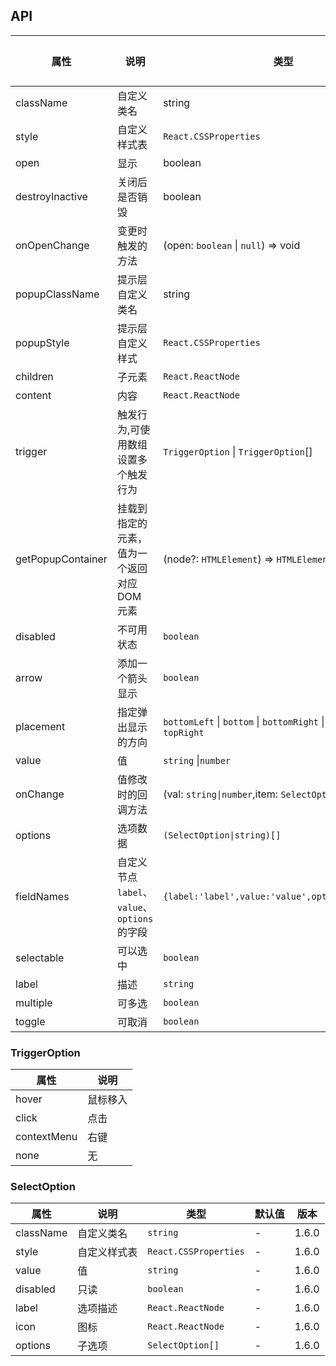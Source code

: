 ## API

| 属性              | 说明                                          | 类型                                                                          | 默认值 | 版本  |
| ----------------- | --------------------------------------------- | ----------------------------------------------------------------------------- | ------ | ----- |
| className         | 自定义类名                                    | string                                                                        | -      | 1.6.0 |
| style             | 自定义样式表                                  | `React.CSSProperties`                                                         | -      | 1.6.0 |
| open              | 显示                                          | boolean                                                                       | -      | 1.6.0 |
| destroyInactive   | 关闭后是否销毁                                | boolean                                                                       | -      | 1.6.0 |
| onOpenChange      | 变更时触发的方法                              | (open: `boolean` \| `null`) => void                                           | -      | 1.6.0 |
| popupClassName    | 提示层自定义类名                              | string                                                                        | -      | 1.6.0 |
| popupStyle        | 提示层自定义样式                              | `React.CSSProperties`                                                         | -      | 1.6.0 |
| children          | 子元素                                        | `React.ReactNode`                                                             | -      | 1.6.0 |
| content           | 内容                                          | `React.ReactNode`                                                             | -      | 1.6.0 |
| trigger           | 触发行为,可使用数组设置多个触发行为           | `TriggerOption` \| `TriggerOption`[]                                          | -      | 1.6.0 |
| getPopupContainer | 挂载到指定的元素，值为一个返回对应 DOM 元素   | (node?: `HTMLElement`) => `HTMLElement`                                       | -      | 1.6.0 |
| disabled          | 不可用状态                                    | `boolean`                                                                     | -      | 1.6.0 |
| arrow             | 添加一个箭头显示                              | `boolean`                                                                     | -      | 1.6.0 |
| placement         | 指定弹出显示的方向                            | `bottomLeft` \| `bottom` \| `bottomRight` \| `topLeft` \| `top` \| `topRight` | -      | 1.6.0 |
| value             | 值                                            | `string` \|`number`                                                           | -      | 1.6.0 |
| onChange          | 值修改时的回调方法                            | (val: `string\|number`,item: `SelectOption`) => void                          | -      | 1.6.0 |
| options           | 选项数据                                      | `(SelectOption\|string)[]`                                                    | `[]`   | 1.6.0 |
| fieldNames        | 自定义节点 `label`、`value`、`options` 的字段 | `{label:'label',value:'value',options:'options'}`                             | -      | 1.6.0 |
| selectable        | 可以选中                                      | `boolean`                                                                     | -      | 1.6.0 |
| label             | 描述                                          | `string`                                                                      | -      | 1.6.0 |
| multiple          | 可多选                                        | `boolean`                                                                     | -      | 1.7.1 |
| toggle            | 可取消                                        | `boolean`                                                                     | -      | 1.7.1 |

### TriggerOption

| 属性        | 说明     |
| ----------- | -------- |
| hover       | 鼠标移入 |
| click       | 点击     |
| contextMenu | 右键     |
| none        | 无       |

### SelectOption

| 属性      | 说明         | 类型                  | 默认值 | 版本  |
| --------- | ------------ | --------------------- | ------ | ----- |
| className | 自定义类名   | `string`              | -      | 1.6.0 |
| style     | 自定义样式表 | `React.CSSProperties` | -      | 1.6.0 |
| value     | 值           | `string`              | -      | 1.6.0 |
| disabled  | 只读         | `boolean`             | -      | 1.6.0 |
| label     | 选项描述     | `React.ReactNode`     | -      | 1.6.0 |
| icon      | 图标         | `React.ReactNode`     | -      | 1.6.0 |
| options   | 子选项       | `SelectOption[]`      | -      | 1.6.0 |
